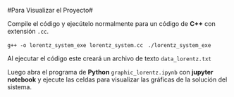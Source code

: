 #Para Visualizar el Proyecto#

Compile el código y ejecútelo normalmente para un código de **C++** con extensión ``.cc``.

``g++ -o lorentz_system_exe lorentz_system.cc ``
``./lorentz_system_exe``

Al ejecutar el código este creará un archivo de texto ``data_lorentz.txt``

Luego abra el programa de **Python** ``graphic_lorentz.ipynb`` con **jupyter notebook** y ejecute las celdas para visualizar las gráficas de la solución del sistema.
